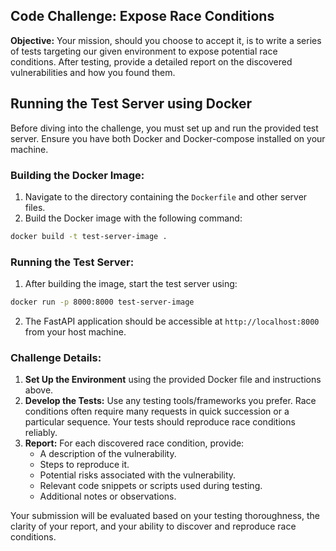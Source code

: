 ## Code Challenge: Expose Race Conditions

**Objective:** Your mission, should you choose to accept it, is to write a series of tests targeting our given environment to expose potential race conditions. After testing, provide a detailed report on the discovered vulnerabilities and how you found them.

## Running the Test Server using Docker

Before diving into the challenge, you must set up and run the provided test server. Ensure you have both Docker and Docker-compose installed on your machine.

### Building the Docker Image:

1. Navigate to the directory containing the `Dockerfile` and other server files.
2. Build the Docker image with the following command:
```bash
docker build -t test-server-image .
```

### Running the Test Server:

1. After building the image, start the test server using:
```bash
docker run -p 8000:8000 test-server-image
```
2. The FastAPI application should be accessible at `http://localhost:8000` from your host machine.
### Challenge Details:

1. **Set Up the Environment** using the provided Docker file and instructions above.
2. **Develop the Tests:** Use any testing tools/frameworks you prefer. Race conditions often require many requests in quick succession or a particular sequence. Your tests should reproduce race conditions reliably.
3. **Report:** For each discovered race condition, provide:
   - A description of the vulnerability.
   - Steps to reproduce it.
   - Potential risks associated with the vulnerability.
   - Relevant code snippets or scripts used during testing.
   - Additional notes or observations.


Your submission will be evaluated based on your testing thoroughness, the clarity of your report, and your ability to discover and reproduce race conditions.

